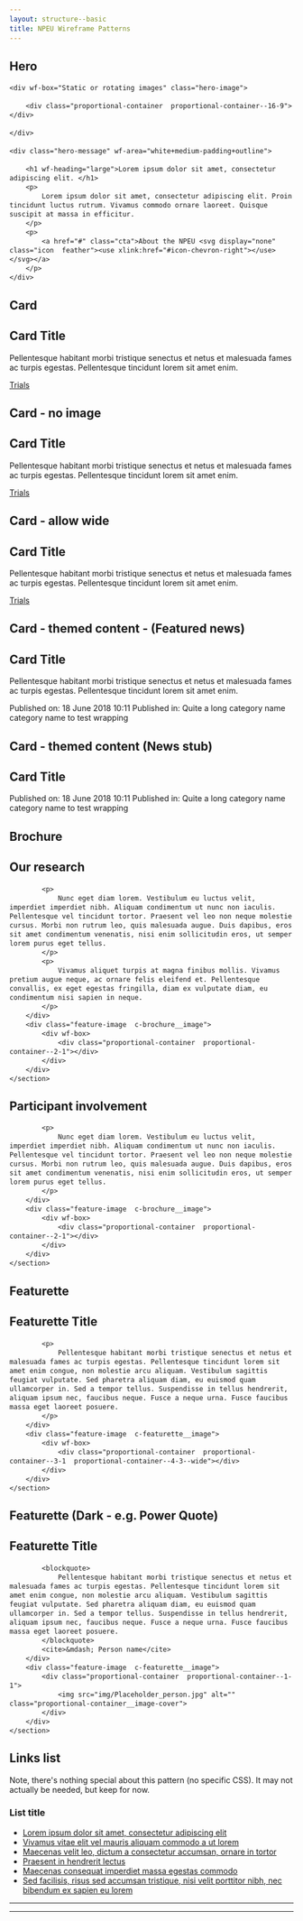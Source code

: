 ```yaml
---
layout: structure--basic
title: NPEU Wireframe Patterns
---
```

<h2 class="small-padding">Hero</h2>
<div class="hero">

    <div wf-box="Static or rotating images" class="hero-image">

        <div class="proportional-container  proportional-container--16-9"></div>

    </div>

    <div class="hero-message" wf-area="white+medium-padding+outline">
    
        <h1 wf-heading="large">Lorem ipsum dolor sit amet, consectetur adipiscing elit. </h1>
        <p>
            Lorem ipsum dolor sit amet, consectetur adipiscing elit. Proin tincidunt luctus rutrum. Vivamus commodo ornare laoreet. Quisque suscipit at massa in efficitur.
        </p>
        <p>
            <a href="#" class="cta">About the NPEU <svg display="none" class="icon  feather"><use xlink:href="#icon-chevron-right"></use></svg></a>
        </p>
    </div>

</div>

<h2 class="small-padding">Card</h2>

<div class="medium-padding">
    <div class="c-card">
        <div class="c-card__image">
            <div wf-box>
                <div class="proportional-container  proportional-container--3-1"></div>
            </div>
        </div>
        <div class="c-card__main">
            <div class="c-card__body">
                <h2 class="c-card__title">Card Title</h2>
                <p>
                    Pellentesque habitant morbi tristique senectus et netus et malesuada fames ac turpis egestas. Pellentesque tincidunt lorem sit amet enim.
                </p> 
            </div>
            <div class="c-card__footer  u-text-align--right">
                <a href="#" class="cta">Trials <svg display="none" class="icon  feather"><use xlink:href="#icon-chevron-right"></use></svg></a>
            </div>
        </div>
    </div>
</div>

<h2 class="small-padding">Card - no image</h2>

<div class="medium-padding">
    <div class="c-card">
        <div class="c-card__main">
            <div class="c-card__body">
                <h2 class="c-card__title">Card Title</h2>
                <p>
                    Pellentesque habitant morbi tristique senectus et netus et malesuada fames ac turpis egestas. Pellentesque tincidunt lorem sit amet enim.
                </p> 
            </div>
            <div class="c-card__footer  u-text-align--right">
                <a href="#" class="cta">Trials <svg display="none" class="icon  feather"><use xlink:href="#icon-chevron-right"></use></svg></a>
            </div>
        </div>
    </div>
</div>

<h2 class="small-padding">Card - allow wide</h2>

<div class="medium-padding">
    <div class="c-card  c-card--allow-wide">
        <div class="c-card__image">
            <div wf-box>
                <div class="proportional-container  proportional-container--3-1"></div>
            </div>
        </div>
        <div class="c-card__main">
            <div class="c-card__body">
                <h2 class="c-card__title">Card Title</h2>
                <p>
                    Pellentesque habitant morbi tristique senectus et netus et malesuada fames ac turpis egestas. Pellentesque tincidunt lorem sit amet enim.
                </p> 
            </div>
            <div class="c-card__footer  u-text-align--right">
                <a href="#" class="cta">Trials <svg display="none" class="icon  feather"><use xlink:href="#icon-chevron-right"></use></svg></a>
            </div>
        </div>
    </div>
</div>

<h2 class="small-padding">Card - themed content - (Featured news)</h2>

<div class="medium-padding">
    <div class="c-card  c-card--themed-content">
        <div class="c-card__image">
            <div wf-box>
                <div class="proportional-container  proportional-container--3-1"></div>
            </div>
        </div>
        <div class="c-card__main">
            <div class="c-card__body">
                <h2 class="c-card__title">Card Title</h2>
                <p>
                    Pellentesque habitant morbi tristique senectus et netus et malesuada fames ac turpis egestas. Pellentesque tincidunt lorem sit amet enim.
                </p> 
            </div>
            <div class="c-card__footer">
                <p class="c-card__info  u-text-group  u-text-group--wide-space">
                    <span class="u-text-group"><span>Published on: </span><span>18 June 2018 10:11</span></span>
                    <span class="u-text-group"><span>Published in: </span><span>Quite a long category name category name to test wrapping</span></span>
                </p>
            </div>
        </div>
    </div>
</div>

<h2 class="small-padding">Card - themed content (News stub)</h2>

<div class="medium-padding">
    <div class="c-card  c-card--themed-content">
        <div class="c-card__main">
            <div class="c-card__body">
                <h2 class="c-card__title">Card Title</h2>
            </div>
            <div class="c-card__footer">
                <p class="c-card__info  u-text-group  u-text-group--wide-space">
                    <span class="u-text-group"><span>Published on: </span><span>18 June 2018 10:11</span></span>
                    <span class="u-text-group"><span>Published in: </span><span>Quite a long category name category name to test wrapping</span></span>
                </p>
            </div>
        </div>
    </div>
</div>

<h2 class="small-padding">Brochure</h2>
 
<div class="medium-padding">
    <section class="c-brochure">
        <div class="text-content  c-brochure__body">
            <h2>
                Our research
            </h2>

            <p>
                Nunc eget diam lorem. Vestibulum eu luctus velit, imperdiet imperdiet nibh. Aliquam condimentum ut nunc non iaculis. Pellentesque vel tincidunt tortor. Praesent vel leo non neque molestie cursus. Morbi non rutrum leo, quis malesuada augue. Duis dapibus, eros sit amet condimentum venenatis, nisi enim sollicitudin eros, ut semper lorem purus eget tellus.
            </p>
            <p>
                Vivamus aliquet turpis at magna finibus mollis. Vivamus pretium augue neque, ac ornare felis eleifend et. Pellentesque convallis, ex eget egestas fringilla, diam ex vulputate diam, eu condimentum nisi sapien in neque.
            </p>
        </div>
        <div class="feature-image  c-brochure__image">
            <div wf-box>
                <div class="proportional-container  proportional-container--2-1"></div>
            </div>
        </div>
    </section>
</div>
<div class="medium-padding">
    <section class="c-brochure  c-brochure--reversed">
        <div class="text-content  c-brochure__body">
            <h2>
                Participant involvement
            </h2>

            <p>
                Nunc eget diam lorem. Vestibulum eu luctus velit, imperdiet imperdiet nibh. Aliquam condimentum ut nunc non iaculis. Pellentesque vel tincidunt tortor. Praesent vel leo non neque molestie cursus. Morbi non rutrum leo, quis malesuada augue. Duis dapibus, eros sit amet condimentum venenatis, nisi enim sollicitudin eros, ut semper lorem purus eget tellus.
            </p>
        </div>
        <div class="feature-image  c-brochure__image">
            <div wf-box>
                <div class="proportional-container  proportional-container--2-1"></div>
            </div>
        </div>
    </section>
</div>

<h2 class="small-padding">Featurette</h2>

<div class="medium-padding">
    <section class="c-featurette  c-featurette">
        <div class="text-content  c-featurette__body  c-featurette__body--80">
            <h2>
                Featurette Title
            </h2>

            <p>
                Pellentesque habitant morbi tristique senectus et netus et malesuada fames ac turpis egestas. Pellentesque tincidunt lorem sit amet enim congue, non molestie arcu aliquam. Vestibulum sagittis feugiat vulputate. Sed pharetra aliquam diam, eu euismod quam ullamcorper in. Sed a tempor tellus. Suspendisse in tellus hendrerit, aliquam ipsum nec, faucibus neque. Fusce a neque urna. Fusce faucibus massa eget laoreet posuere.
            </p>
        </div>
        <div class="feature-image  c-featurette__image">
            <div wf-box>
                <div class="proportional-container  proportional-container--3-1  proportional-container--4-3--wide"></div>
            </div>
        </div>
    </section>
</div>

<h2 class="small-padding">Featurette (Dark - e.g. Power Quote)</h2>

<div class="medium-padding">
    <section class="c-featurette  c-featurette  t-featurette--dark">
        <div class="text-content  c-featurette__body  c-featurette__body--80">
            <h2>
                Featurette Title
            </h2>

            <blockquote>
                Pellentesque habitant morbi tristique senectus et netus et malesuada fames ac turpis egestas. Pellentesque tincidunt lorem sit amet enim congue, non molestie arcu aliquam. Vestibulum sagittis feugiat vulputate. Sed pharetra aliquam diam, eu euismod quam ullamcorper in. Sed a tempor tellus. Suspendisse in tellus hendrerit, aliquam ipsum nec, faucibus neque. Fusce a neque urna. Fusce faucibus massa eget laoreet posuere.
            </blockquote>
            <cite>&mdash; Person name</cite>
        </div>
        <div class="feature-image  c-featurette__image">
            <div class="proportional-container  proportional-container--1-1">
                <img src="img/Placeholder_person.jpg" alt="" class="proportional-container__image-cover">
            </div>
        </div>
    </section>
</div>

<h2 class="small-padding">Links list</h2>

<p class="medium-padding">
    Note, there's nothing special about this pattern (no specific CSS). It may not actually be needed, but keep for now.
</p>

<div class="medium-padding" wf-area="light+outline">
    <div class="links-list">
        <h3>List title</h3>
        <ul>
            <li><a href="#">Lorem ipsum dolor sit amet, consectetur adipiscing elit</a></li>
            <li><a href="#">Vivamus vitae elit vel mauris aliquam commodo a ut lorem</a></li>
            <li><a href="#">Maecenas velit leo, dictum a consectetur accumsan, ornare in tortor</a></li>
            <li><a href="#">Praesent in hendrerit lectus</a></li>
            <li><a href="#">Maecenas consequat imperdiet massa egestas commodo</a></li>
            <li><a href="#">Sed facilisis, risus sed accumsan tristique, nisi velit porttitor nibh, nec bibendum ex sapien eu lorem</a></li>
        </ul>
    </div>
</div>

<hr>
<hr>